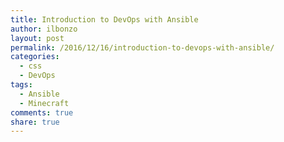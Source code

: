 ```yaml
---
title: Introduction to DevOps with Ansible
author: ilbonzo
layout: post
permalink: /2016/12/16/introduction-to-devops-with-ansible/
categories:
  - css
  - DevOps
tags:
  - Ansible
  - Minecraft
comments: true
share: true
---
```

